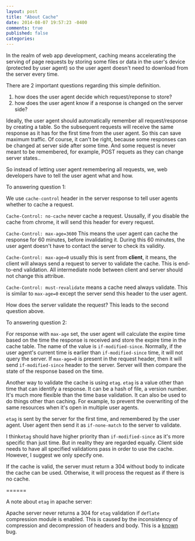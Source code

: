 ```yaml
---
layout: post
title: "About Cache"
date: 2014-08-07 19:57:23 -0400
comments: true
published: false
categories:
---
```


In the realm of web app development, caching means accelerating the serving of page requests by storing some files or data in the user's device (protected by user agent) so the user agent doesn't need to download from the server every time. 

There are 2 important questions regarding this simple definition.

1. how does the user agent decide which request/reponse to store?
2. how does the user agent know if a response is changed on the server side? 

Ideally, the user agent should automatically remember all request/response by creating a table. So the subsequent requests will receive the same response as it has for the first time from the user agent. So this can save maximum traffic. Of course, it can't be right, because some responses can be changed at server side after some time. And some request is never meant to be remembered, for example, POST requets as they can change server states..

So instead of letting user agent remembering all requests, we, web developers have to tell the user agent what and how.

To answering question 1:

We use `cache-control` header in the server response to tell user agents whether to cache a request. 

`Cache-Control: no-cache` never cache a request. Ususally, if you disable the cache from chrome, it will send this header for every request.

`Cache-Control: max-age=3600` This means the user agent can cache the response for 60 minutes, before invalidating it. During this 60 minutes, the user agent doesn't have to contact the server to check its validity. 

`Cache-Control: max-age=0` usually this is sent from **client**, it means, the client will always send a request to server to validate the cache. This is end-to-end validation. All intermediate node between client and server should not change this attribue.

`Cache-Control: must-revalidate` means a cache need always validate. This is similar to `max-age=0` except the server send this header to the user agent. 

How does the server validate the request? This leads to the second question above.

To answering question 2:

For response with `max-age` set, the user agent will calculate the expire time based on the time the response is received and store the expire time in the cache table. The name of the value is `if-modified-since`. Normally, if the user agent's current time is earlier than `if-modified-since` time, it will not query the server. If `max-age=0` is present in the request header, then it will send `if-modified-since` header to the server. Server will then compare the state of the response based on the time. 

Another way to validate the cache is using `etag`. `etag` is a value other than time that can identify a response. It can be a hash of file, a version number. It's much more flexible than the time base validation. It can also be used to do things other than caching. For example, to prevent the overwriting of the same resources when it's open in multiple user agents. 

`etag` is sent by the server for the first time, and remembered by the user agent. User agent then send it as `if-none-match` to the server to validate.

I think`etag` should have higher priority than `if-modified-since` as it's more specific than just time. But in reality they are regarded equally. Client side needs to have all specified validations pass in order to use the cache. However, I suggest we only specify one. 

If the cache is valid, the server must return a 304 without body to indicate the cache can be used. Otherwise, it will process the request as if there is no cache.


======

A note about `etag` in apache server:

Apache server never returns a 304 for `etag` validation if `deflate` compression module is enabled. This is caused by the inconsistency of compression and decompression of headers and body. This is a [known](https://issues.apache.org/bugzilla/show_bug.cgi?id=39727) bug.